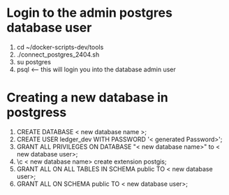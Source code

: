 
# Login to the admin postgres database user

1. cd ~/docker-scripts-dev/tools
2. ./connect_postgres_2404.sh
3. su postgres
4. psql   <-- this will login you into the database admin user

# Creating a new database in postgress

1. CREATE DATABASE &lt; new database name &gt;;
2. CREATE USER ledger_dev WITH PASSWORD '&lt; generated Password&gt;';
3. GRANT ALL PRIVILEGES ON DATABASE "&lt; new database name>" to &lt; new database user&gt;;
4. \c &lt; new database name>
create extension postgis;
5. GRANT ALL ON ALL TABLES IN SCHEMA public TO &lt; new database user&gt;;
6. GRANT ALL ON SCHEMA public TO &lt; new database user&gt;;
